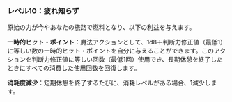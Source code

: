 ### レベル10：疲れ知らず

原始の力が今やあなたの旅路で燃料となり、以下の利益を与えます。

**一時的ヒット・ポイント**：魔法アクションとして、1d8＋判断力修正値（最低1）に等しい数の一時的ヒット・ポイントを自分に与えることができます。このアクションを判断力修正値に等しい回数（最低1回）使用でき、長期休憩を終了したときにすべての消費した使用回数を回復します。

**消耗度減少**：短期休憩を終了するたびに、消耗レベルがある場合、1減少します。
